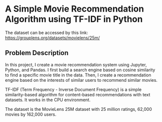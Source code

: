 # A Simple Movie Recommendation Algorithm using TF-IDF in Python

The dataset can be accessed by this link: https://grouplens.org/datasets/movielens/25m/

## Problem Description

In this project, I create a movie recommendation system using Jupyter, Python, and Pandas. I first build a search engine based on cosine similarity to find a specific movie title in the data. Then, I create a recommendation engine based on the interests of similar users to recommend similar movies.

TF-IDF (Term Frequency - Inverse Document Frequency) is a simple similarity-based algorithm for content-based recommendations with text datasets. It works in the CPU environment.

The dataset is the MovieLens 25M dataset with 25 million ratings, 62,000 movies by 162,000 users.

